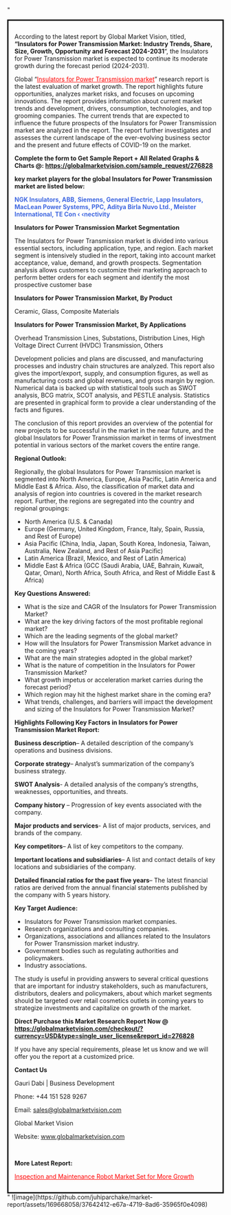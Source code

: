 "<div style='border: 3px solid black; padding: 1em;'>

According to the latest report by Global Market Vision, titled, <strong>“Insulators for Power Transmission Market: Industry Trends, Share, Size, Growth, Opportunity and Forecast 2024-2031</strong>“, the Insulators for Power Transmission market is expected to continue its moderate growth during the forecast period (2024-2031).

Global “<a style='color: #ff0000;' href='https://globalmarketvision.com/reports/global-insulators-for-power-transmission-market/276828'>Insulators for Power Transmission market</a>” research report is the latest evaluation of market growth. The report highlights future opportunities, analyzes market risks, and focuses on upcoming innovations. The report provides information about current market trends and development, drivers, consumption, technologies, and top grooming companies. The current trends that are expected to influence the future prospects of the Insulators for Power Transmission market are analyzed in the report. The report further investigates and assesses the current landscape of the ever-evolving business sector and the present and future effects of COVID-19 on the market.

<strong>Complete the form to Get Sample Report + All Related Graphs &amp; Charts @: <a style='color: #ff0000;' href='https://globalmarketvision.com/sample_request/276828?utm_source=linkedinPulse&utm_medium=SN&utm_campaign=SN'><strong>https://globalmarketvision.com/sample_request/276828</strong></a></strong>

<strong>key market players for the global Insulators for Power Transmission market are listed below:</strong>

<strong style='color: #4169e1;'>NGK Insulators, ABB, Siemens, General Electric, Lapp Insulators, MacLean Power Systems, PPC, Aditya Birla Nuvo Ltd., Meister International, TE Con ‹ ‹nectivity</strong>

<strong>Insulators for Power Transmission Market Segmentation</strong>

The Insulators for Power Transmission market is divided into various essential sectors, including application, type, and region. Each market segment is intensively studied in the report, taking into account market acceptance, value, demand, and growth prospects. Segmentation analysis allows customers to customize their marketing approach to perform better orders for each segment and identify the most prospective customer base

<strong>Insulators for Power Transmission Market, By Product</strong>

Ceramic, Glass, Composite Materials

<strong>Insulators for Power Transmission Market, By Applications</strong>

Overhead Transmission Lines, Substations, Distribution Lines, High Voltage Direct Current (HVDC) Transmission, Others

Development policies and plans are discussed, and manufacturing processes and industry chain structures are analyzed. This report also gives the import/export, supply, and consumption figures, as well as manufacturing costs and global revenues, and gross margin by region. Numerical data is backed up with statistical tools such as SWOT analysis, BCG matrix, SCOT analysis, and PESTLE analysis. Statistics are presented in graphical form to provide a clear understanding of the facts and figures.

The conclusion of this report provides an overview of the potential for new projects to be successful in the market in the near future, and the global Insulators for Power Transmission market in terms of investment potential in various sectors of the market covers the entire range.

<strong>Regional Outlook:</strong>

Regionally, the global Insulators for Power Transmission market is segmented into North America, Europe, Asia Pacific, Latin America and Middle East &amp; Africa. Also, the classification of market data and analysis of region into countries is covered in the market research report. Further, the regions are segregated into the country and regional groupings:
<ul>
  <li>North America (U.S. &amp; Canada)</li>
  <li>Europe (Germany, United Kingdom, France, Italy, Spain, Russia, and Rest of Europe)</li>
  <li>Asia Pacific (China, India, Japan, South Korea, Indonesia, Taiwan, Australia, New Zealand, and Rest of Asia Pacific)</li>
  <li>Latin America (Brazil, Mexico, and Rest of Latin America)</li>
  <li>Middle East &amp; Africa (GCC (Saudi Arabia, UAE, Bahrain, Kuwait, Qatar, Oman), North Africa, South Africa, and Rest of Middle East &amp; Africa)</li>
</ul>
<strong>Key Questions Answered:</strong>
<ul>
  <li>What is the size and CAGR of the Insulators for Power Transmission Market?</li>
  <li>What are the key driving factors of the most profitable regional market?</li>
  <li>Which are the leading segments of the global market?</li>
  <li>How will the Insulators for Power Transmission Market advance in the coming years?</li>
  <li>What are the main strategies adopted in the global market?</li>
  <li>What is the nature of competition in the Insulators for Power Transmission Market?</li>
  <li>What growth impetus or acceleration market carries during the forecast period?</li>
  <li>Which region may hit the highest market share in the coming era?</li>
  <li>What trends, challenges, and barriers will impact the development and sizing of the Insulators for Power Transmission Market?</li>
</ul>
<strong>Highlights Following Key Factors in Insulators for Power Transmission Market Report:</strong>

<strong>Business description</strong>– A detailed description of the company’s operations and business divisions.

<strong>Corporate strategy</strong>– Analyst’s summarization of the company’s business strategy.

<strong>SWOT Analysis</strong>- A detailed analysis of the company’s strengths, weaknesses, opportunities, and threats.

<strong>Company history</strong> – Progression of key events associated with the company.

<strong>Major products and services</strong>- A list of major products, services, and brands of the company.

<strong>Key competitors</strong>– A list of key competitors to the company.

<strong>Important locations and subsidiaries</strong>– A list and contact details of key locations and subsidiaries of the company.

<strong>Detailed financial ratios for the past five years</strong>– The latest financial ratios are derived from the annual financial statements published by the company with 5 years history.

<strong>Key Target Audience:</strong>
<ul>
  <li>Insulators for Power Transmission market companies.</li>
  <li>Research organizations and consulting companies.</li>
  <li>Organizations, associations and alliances related to the Insulators for Power Transmission market industry.</li>
  <li>Government bodies such as regulating authorities and policymakers.</li>
  <li>Industry associations.</li>
</ul>
The study is useful in providing answers to several critical questions that are important for industry stakeholders, such as manufacturers, distributors, dealers and policymakers, about which market segments should be targeted over retail cosmetics outlets in coming years to strategize investments and capitalize on growth of the market.

<strong>Direct Purchase this Market Research Report Now @ </strong><strong><a style='color: #ff0000;' href='https://globalmarketvision.com/checkout/?currency=USD&type=single_user_license&report_id=276828?utm_source=linkedinPulse&utm_medium=SN&utm_campaign=SN'><strong>https://globalmarketvision.com/checkout/?currency=USD&type=single_user_license&report_id=276828</strong></a></strong>

If you have any special requirements, please let us know and we will offer you the report at a customized price.
<p id='ember58' class='ember-view reader-content-blocks__paragraph'><strong>Contact Us</strong></p>
<p id='ember59' class='ember-view reader-content-blocks__paragraph'>Gauri Dabi | Business Development</p>
<p id='ember60' class='ember-view reader-content-blocks__paragraph'>Phone: +44 151 528 9267</p>
Email: <a href='mailto:sales@globalmarketvision.com'>sales@globalmarketvision.com</a>

Global Market Vision

Website: <a href='http://www.globalmarketvision.com'>www.globalmarketvision.com</a>

&nbsp;

<strong>More Latest Report:</strong>

<a style='color: #ff0000;' href='https://www.linkedin.com/pulse/inspection-maintenance-robot-market-set-more-growth-vtkuf'>Inspection and Maintenance Robot Market Set for More Growth</a>

</div>"
![image](https://github.com/juhiparchake/market-report/assets/169668058/37642412-e67a-4719-8ad6-35965f0e4098)
